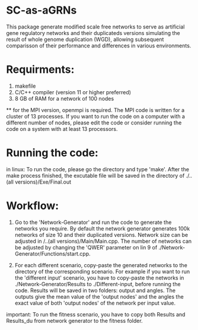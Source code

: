 # SC-as-aGRNs
This package generate modified scale free networks to serve as artificial gene regulatory networks and their duplicateds versions simulating the result of whole genome duplication (WGD), allowing subsequent comparisson of their performance and differences in various environments.

# Requirments:
1. makefile
2. C/C++ compiler (version 11 or higher preferred)
3. 8 GB of RAM for a network of 100 nodes

** for the MPI version, openmpi is required. The MPI code is written for a cluster of 13 processes. If you want to run the code on a computer with a different number of nodes, please edit the code or consider running the code on a system with at least 13 processors.


# Running the code:
in linux: To run the code, please go the directory and type 'make'. After the make process finished, the excutable file will be saved in the directory of 
./..(all versions)/Exe/Final.out

# Workflow:
1. Go to the 'Network-Generator' and run the code to generate the networks you require. By default the network generator generates 100k networks of  size 10 and their duplicated versions. Network size can be adjusted in /..(all versions)/Main/Main.cpp. The number of networks can be adjusted by changing the 'QWER' parameter on lin 9 of ./Network-Generator/Functions/start.cpp.

2. For each different scenario, copy-paste the generated networks to the directory of the corresponding scenario. For example if you want to run the 'different input' scenario, you have to copy-paste the networks in ./Network-Generator/Results to ./Different-input, before running the code. Results will be saved in two folders: output and angles. The outputs give the mean value of the 'output nodes' and the angles the exact value of both 'output nodes' of the network per input value. 
 
important: To run the fitness scenario, you have to copy both Results and Results_du from network generator to the fitness folder.
